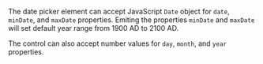 The date picker element can accept JavaScript `Date` object for `date`, `minDate`, and `maxDate` properties.
Emiting the properties `minDate` and `maxDate` will set default year range from 1900 AD to 2100 AD.
<snippet id='date-picker-basics-date'/>
<snippet id='date-picker-dates'/>

The control can also accept number values for `day`, `month`, and `year` properties.
<snippet id='date-picker-basics-props'/>
